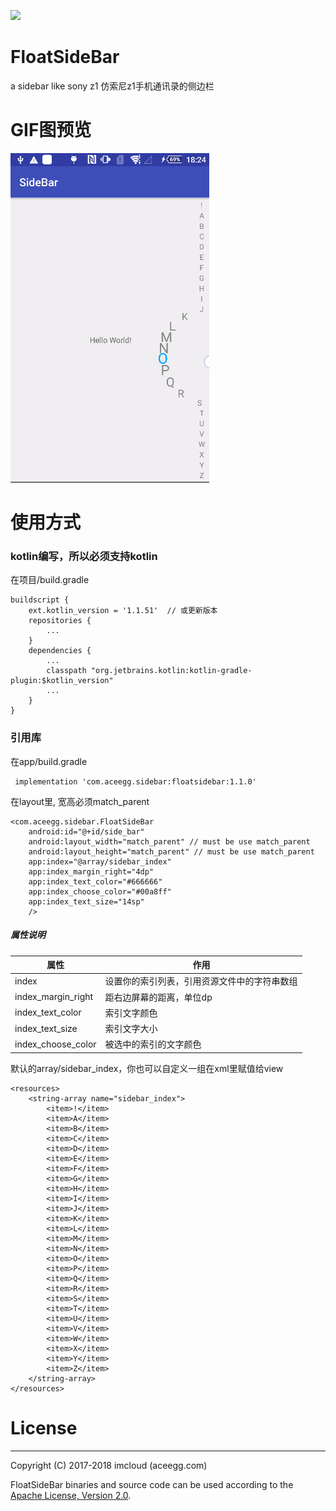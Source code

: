 ![](https://img.shields.io/badge/gradle-1.1.0-green.svg)
# FloatSideBar

a sidebar like sony z1
仿索尼z1手机通讯录的侧边栏

# GIF图预览

![](https://github.com/imcloud/FloatSideBar/blob/master/sidebar.gif)

# 使用方式

### kotlin编写，所以必须支持kotlin

在项目/build.gradle
```
buildscript {
    ext.kotlin_version = '1.1.51'  // 或更新版本
    repositories {
        ...
    }
    dependencies {
        ...
        classpath "org.jetbrains.kotlin:kotlin-gradle-plugin:$kotlin_version"
        ...
    }
}
```
### 引用库
在app/build.gradle

```
 implementation 'com.aceegg.sidebar:floatsidebar:1.1.0'
```
在layout里, 宽高必须match_parent
```
<com.aceegg.sidebar.FloatSideBar
    android:id="@+id/side_bar"
    android:layout_width="match_parent" // must be use match_parent
    android:layout_height="match_parent" // must be use match_parent
    app:index="@array/sidebar_index"
    app:index_margin_right="4dp"
    app:index_text_color="#666666"
    app:index_choose_color="#00a8ff"
    app:index_text_size="14sp"
    />
```

##### 属性说明
属性 | 作用
---- | ----
index | 设置你的索引列表，引用资源文件中的字符串数组
index_margin_right | 距右边屏幕的距离，单位dp
index_text_color | 索引文字颜色
index_text_size | 索引文字大小
index_choose_color | 被选中的索引的文字颜色

默认的array/sidebar_index，你也可以自定义一组在xml里赋值给view
```
<resources>
    <string-array name="sidebar_index">
        <item>!</item>
        <item>A</item>
        <item>B</item>
        <item>C</item>
        <item>D</item>
        <item>E</item>
        <item>F</item>
        <item>G</item>
        <item>H</item>
        <item>I</item>
        <item>J</item>
        <item>K</item>
        <item>L</item>
        <item>M</item>
        <item>N</item>
        <item>O</item>
        <item>P</item>
        <item>Q</item>
        <item>R</item>
        <item>S</item>
        <item>T</item>
        <item>U</item>
        <item>V</item>
        <item>W</item>
        <item>X</item>
        <item>Y</item>
        <item>Z</item>
    </string-array>
</resources>
```
# License
-------
Copyright (C) 2017-2018 imcloud (aceegg.com)

FloatSideBar binaries and source code can be used according to the [Apache License, Version 2.0](LICENSE).
